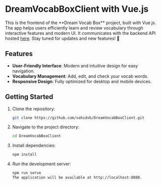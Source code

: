 # DreamVocabBoxClient with Vue.js

This is the frontend of the \*\*Dream Vocab Box\*\* project, built with Vue.js.   The app helps users efficiently learn and review vocabulary through interactive features and modern UI.
It communicates with the backend API hosted [here](https://github.com/vahidvb/DreamVocabBoxClient).   Stay tuned for updates and new features! 🚀

## Features
- **User-Friendly Interface**: Modern and intuitive design for easy navigation.  
- **Vocabulary Management**: Add, edit, and check your vocab words.  
- **Responsive Design**: Fully optimized for desktop and mobile devices.  

## Getting Started

1. Clone the repository:

   ```bash
   git clone https://github.com/vahidvb/DreamVocabBoxClient.git
   ```
2. Navigate to the project directory:

   ```bash
   cd DreamVocabBoxClient
   ```
3. Install dependencies:

   ```bash
   npm install
   ```
4. Run the development server:

   ```bash
   npm run serve
   The application will be available at http://localhost:8080.
   ```
